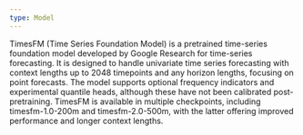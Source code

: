 ```yaml
---
type: Model
---
```


TimesFM (Time Series Foundation Model) is a pretrained time-series foundation model developed by Google Research for time-series forecasting. It is designed to handle univariate time series forecasting with context lengths up to 2048 timepoints and any horizon lengths, focusing on point forecasts. The model supports optional frequency indicators and experimental quantile heads, although these have not been calibrated post-pretraining. TimesFM is available in multiple checkpoints, including timesfm-1.0-200m and timesfm-2.0-500m, with the latter offering improved performance and longer context lengths.